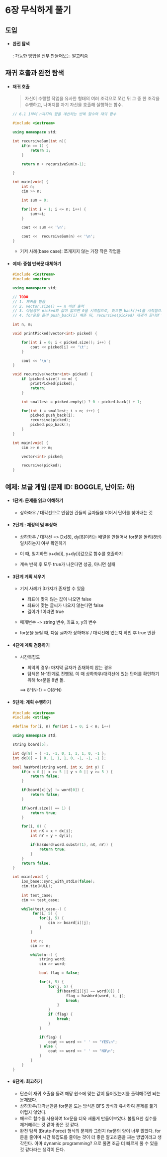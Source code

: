 # 6장 무식하게 풀기

## 도입

- #### 완전 탐색

  : 가능한 방법을 전부 만들어보는 알고리즘



## 재귀 호출과 완전 탐색

- #### 재귀 호출

  > 자신이 수행할 작업을 유사한 형태의 여러 조각으로 쪼갠 뒤 그 중 한 조각을 수행하고, 나머지를 자기 자신을 호출해 실행하는 함수.

  ```c++
  // 6.1 1부터 n까지의 합을 계산하는 반복 함수와 재귀 함수
  
  #include <iostream>
  
  using namespace std;
  
  int recursiveSum(int n){
      if(n == 1) {
          return 1;
      }
  
      return n + recursiveSum(n-1);
  
  }
  
  int main(void) {
      int n;
      cin >> n;
  
      int sum = 0;
  
      for(int i = 1; i <= n; i++) {
          sum+=i;
      }
  
      cout << sum << '\n';
  
      cout <<  recursiveSum(n) << '\n';
  }
  ```

  
  - 기저 사례(base case): 쪼개지지 않는 가장 작은 작업들

    

- #### 예제: 중첩 반복문 대체하기

  ```c++
  #include <iostream>
  #include <vector>
  
  using namespace std;
  
  // TODO
  // 1. 재귀를 받음
  // 2. vector.size() == n 이면 출력
  // 3. 아닐경우 picked의 값이 없으면 0을 시작점으로, 있으면 back()+1를 시작점으로.   
  // 4. for문을 돌려 push_back(i) 해준 뒤, recursive(picked) 재귀가 끝나면 vector.pop_back()
  
  int n, m;
  
  void printPicked(vector<int> picked) {
  
      for(int i = 0; i < picked.size(); i++) {
          cout << picked[i] << '\t';
      }
  
      cout << '\n';
  }
  
  void recursive(vector<int> picked) {
      if (picked.size() == m) {
          printPicked(picked);
          return;
      }
  
      int smallest = picked.empty() ? 0 : picked.back() + 1;
  
      for(int i = smallest; i < n; i++) {
          picked.push_back(i);
          recursive(picked);
          picked.pop_back();
      }
  }
  
  int main(void) {
      cin >> n >> m;
  
      vector<int> picked;
  
      recursive(picked);
  }
  ```

  

## 예제: 보글 게임 (문제 ID: BOGGLE, 난이도: 하)

- #### 1단계: 문제를 읽고 이해하기

  - 상하좌우 / 대각선으로 인접한 칸들의 글자들을 이어서 단어를 찾아내는 것

    

- #### 2단계 : 재정의 및 추상화

  - 상하좌우 / 대각선 => Dx[8], dy[8]이라는 배열을 만들어서 for문을 돌려(8번) 일치하는지 여부 확인하기

  - 이 때, 일치하면 x+dx[i], y+dy[i]값으로 함수를 호출하기

  - 계속 반복 후 모두 true가 나온다면 성공, 아니면 실패

    

- #### 3단계 계획 세우기

  - 기저 사례가 3가지가 존재할 수 있음

    - 좌표에 맞지 않는 값이 나오면 false
    - 좌표에 맞는 글씨가 나오지 않는다면 false 
    - 길이가 1이라면 true

  - 매개변수 -> string 변수, 좌표 x, y의 변수

  - for문을 돌릴 때, 다음 글자가 상하좌우 / 대각선에 있는지 확인 후 true 반환

    

- #### 4단계 계획 검증하기 

  - 시간복잡도

    - 최악의 경우: 마지막 글자가 존재하지 않는 경우
    - 탐색은 N-1단계로 진행됨. 이 때 상하좌우/대각선에 있는 단어를 확인하기 위해 for문을 8번 돎.

    ==> 8^(N-1) = O(8^N)

    

- #### 5단계: 계획 수행하기

  ```c++
  #include <iostream>
  #include <string>
  
  #define for(i, n) for(int i = 0; i < n; i++)
  
  using namespace std;
  
  string board[5];
  
  int dy[8] = { -1, -1, 0, 1, 1, 1, 0, -1 };
  int dx[8] = { 0, 1, 1, 1, 0, -1, -1, -1 };
  
  bool hasWord(string word, int x, int y) {
      if(x < 0 || x >= 5 || y < 0 || y >= 5 ) {
          return false;
      }
  
      if(board[x][y] != word[0]) {
          return false;
      }
  
      if(word.size() == 1) {
          return true;
      }
  
      for(i, 8) {
          int nX = x + dx[i];
          int nY = y + dy[i];
  
          if(hasWord(word.substr(1), nX, nY)) {
              return true;
          }
      }
      return false;
  }
  
  int main(void) {
      ios_base::sync_with_stdio(false);
      cin.tie(NULL);
      
      int test_case;
      cin >> test_case;
  
      while(test_case--) {
           for(i, 5) {
              for(j, 5) {
                  cin >> board[i][j];
              }
          }
  
          int n;
          cin >> n;
  
          while(n--) {
              string word;
              cin >> word;
  
              bool flag = false;
  
              for(i, 5) {
                  for(j, 5) {
                      if(board[i][j] == word[0]) {
                          flag = hasWord(word, i, j);
                          break;
                      }
                  }
                  if (flag) {
                      break;
                  }
              }
  
              if(flag) {
                  cout << word << ' ' << "YES\n";
              } else {
                  cout << word << ' ' << "NO\n";
              }
          }
      } 
  }
  ```

  



- #### 6단계: 회고하기

  - 단순히 재귀 호출을 돌려 해당 원소에 맞는 값이 들어있는지를 출력해주면 되는 문제였다. 
  - 상하좌우/대각선만큼 for문을 도는 방식은 BFS 방식과 유사하여 문제를 풀기 어렵지 않았다.
  - 매크로 함수를 사용하여 for문을 더욱 새롭게 만들어보았다. 불필요한 실수를 제거해주는 것 같아 좋은 것 같다.
  - 완전 탐색 (Brute-Force) 형식의 문제라 그런지 for문의 양이 너무 많았다. for문을 줄이며 시간 복잡도를 줄이는 것이 더 좋은 알고리즘을 짜는 방법이라고 생각한다. 아마 dynamic programming? 으로 풀면 조금 더 빠르게 풀 수 있을 것 같다라는 생각이 든다.

